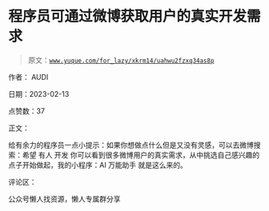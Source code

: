 # 程序员可通过微博获取用户的真实开发需求

> 原文：[`www.yuque.com/for_lazy/xkrm14/uahwu2fzxq34as8p`](https://www.yuque.com/for_lazy/xkrm14/uahwu2fzxq34as8p)

作者： AUDI

日期：2023-02-13

点赞数：37

正文：

给有余力的程序员一点小提示：如果你想做点什么但是又没有灵感，可以去微博搜索：希望 有人 开发 你可以看到很多微博用户的真实需求，从中挑选自己感兴趣的点子开始做起，我的小程序：AI 万能助手 就是这么来的。

评论区：

公众号懒人找资源，懒人专属群分享

